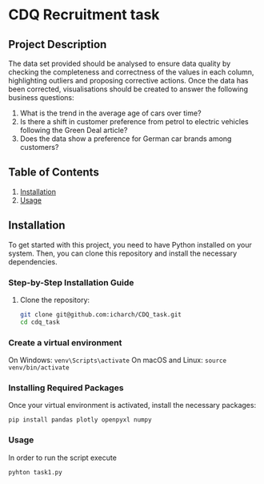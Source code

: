 
# CDQ Recruitment task

## Project Description
The data set provided should be analysed to ensure data quality by checking the completeness and correctness of the values in each column, highlighting outliers and proposing corrective actions. Once the data has been corrected, visualisations should be created to answer the following business questions: 
1. What is the trend in the average age of cars over time? 
2. Is there a shift in customer preference from petrol to electric vehicles following the Green Deal article? 
3. Does the data show a preference for German car brands among customers?

## Table of Contents
1. [Installation](#installation)
2. [Usage](#usage)

## Installation
To get started with this project, you need to have Python installed on your system. Then, you can clone this repository and install the necessary dependencies.

### Step-by-Step Installation Guide
1. Clone the repository:
   ```bash
   git clone git@github.com:icharch/CDQ_task.git
   cd cdq_task
### Create a virtual environment
On Windows:
`venv\Scripts\activate`
On macOS and Linux:
`source venv/bin/activate`

### Installing Required Packages

Once your virtual environment is activated, install the necessary packages:
```
pip install pandas plotly openpyxl numpy
```
### Usage
In order to run the script execute
``` 
pyhton task1.py
